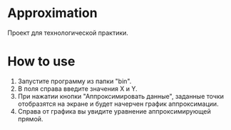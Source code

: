 # Approximation
Проект для технологической практики.
# How to use
<ol>
  <li>Запустите программу из папки "bin".</li>
  <li>В поля справа введите значения X и Y.</li>
  <li>При нажатии кнопки "Аппроксимировать данные", заданные точки отобразятся на экране и будет начерчен график аппроксимации.</li>
  <li>Справа от графика вы увидите уравнение аппроксимирующей прямой.</li>
</ol>
